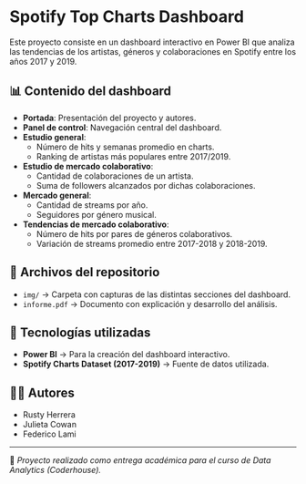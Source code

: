 # Spotify Top Charts Dashboard

Este proyecto consiste en un dashboard interactivo en Power BI que analiza las tendencias de los artistas, géneros y colaboraciones en Spotify entre los años 2017 y 2019.  

## 📊 Contenido del dashboard

- **Portada**: Presentación del proyecto y autores.  
- **Panel de control**: Navegación central del dashboard.  
- **Estudio general**:  
  - Número de hits y semanas promedio en charts.  
  - Ranking de artistas más populares entre 2017/2019.  
- **Estudio de mercado colaborativo**:  
  - Cantidad de colaboraciones de un artista.  
  - Suma de followers alcanzados por dichas colaboraciones.  
- **Mercado general**:  
  - Cantidad de streams por año.  
  - Seguidores por género musical.  
- **Tendencias de mercado colaborativo**:  
  - Número de hits por pares de géneros colaborativos.  
  - Variación de streams promedio entre 2017-2018 y 2018-2019.  

## 📂 Archivos del repositorio

- `img/` → Carpeta con capturas de las distintas secciones del dashboard.  
- `informe.pdf` → Documento con explicación y desarrollo del análisis.  

## 🚀 Tecnologías utilizadas

- **Power BI** → Para la creación del dashboard interactivo.  
- **Spotify Charts Dataset (2017-2019)** → Fuente de datos utilizada.  

## 👨‍💻 Autores

- Rusty Herrera  
- Julieta Cowan  
- Federico Lami  

---

📌 *Proyecto realizado como entrega académica para el curso de Data Analytics (Coderhouse).*  
